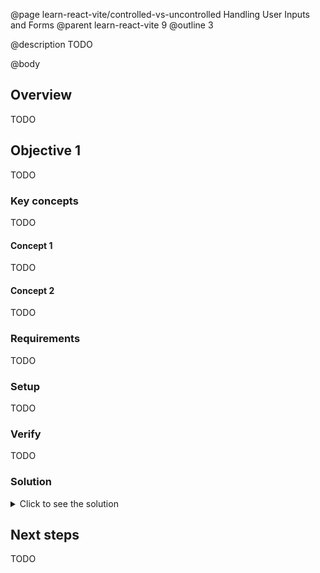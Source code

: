 @page learn-react-vite/controlled-vs-uncontrolled Handling User Inputs and Forms
@parent learn-react-vite 9
@outline 3

@description TODO

@body

## Overview

TODO

## Objective 1

TODO

### Key concepts

TODO

#### Concept 1

TODO

#### Concept 2

TODO

### Requirements

TODO

### Setup

TODO

### Verify

TODO

### Solution

<details>
<summary>Click to see the solution</summary>

TODO

</details>

## Next steps

TODO